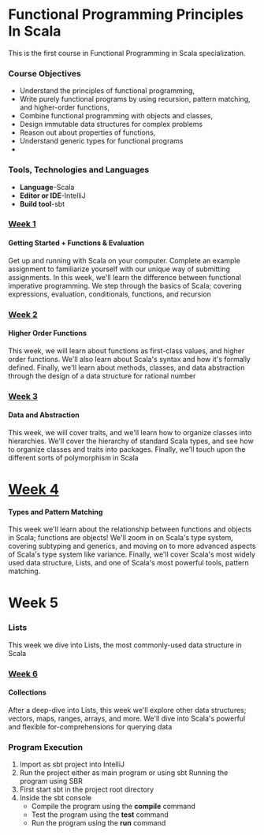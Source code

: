 # Functional Programming Principles In Scala

This is the first course in Functional Programming in Scala specialization.
### Course Objectives

* Understand the principles of functional programming,
* Write purely functional programs by using recursion, pattern matching, and higher-order functions,
* Combine functional programming with objects and classes,
* Design immutable data structures for complex problems
* Reason out about properties of functions,
* Understand generic types for functional programs
*
### Tools, Technologies and Languages
* **Language**-Scala
* **Editor or IDE**-IntelliJ
* **Build tool**-sbt

### [Week 1](https://github.com/htefera/Functional-Programming-In-Scala/tree/master/recfun)

#### Getting Started + Functions & Evaluation

Get up and running with Scala on your computer. Complete an example assignment to familiarize yourself with our unique way of submitting assignments. In this week, we'll learn the difference between functional imperative programming. We step through the basics of Scala; covering expressions, evaluation, conditionals, functions, and recursion

### [Week 2](https://github.com/htefera/Functional-Programming-In-Scala/tree/master/funsets)
#### Higher Order Functions
This week, we will learn about functions as first-class values, and higher order functions. We'll also learn about Scala's syntax and how it's formally defined. Finally, we'll learn about methods, classes, and data abstraction through the design of a data structure for rational number

### [Week 3](https://github.com/htefera/Functional-Programming-In-Scala/tree/master/objsets)
#### Data and Abstraction
This week, we will cover traits, and we'll learn how to organize classes into hierarchies. We'll cover the hierarchy of standard Scala types, and see how to organize classes and traits into packages. Finally, we'll touch upon the different sorts of polymorphism in Scala

# [Week 4](https://github.com/htefera/Functional-Programming-In-Scala/tree/master/patmat)
#### Types and Pattern Matching
This week we'll learn about the relationship between functions and objects in Scala; functions are objects! We'll zoom in on Scala's type system, covering subtyping and generics, and moving on to more advanced aspects of Scala's type system like variance. Finally, we'll cover Scala's most widely used data structure, Lists, and one of Scala's most powerful tools, pattern matching.


# Week 5
### Lists
This week we dive into Lists, the most commonly-used data structure in Scala

### [Week 6](https://github.com/htefera/Functional-Programming-In-Scala/tree/master/forcomp)
#### Collections
After a deep-dive into Lists, this week we'll explore other data structures; vectors, maps, ranges, arrays, and more. We'll dive into Scala's powerful and flexible for-comprehensions for querying data

### Program Execution
1. Import as sbt project into IntelliJ
2. Run the project either as main program or using sbt
 Running the program using SBR
 1. First start sbt in the project root directory
 2. Inside the sbt console 
      * Compile the program using the **compile** command
      * Test the program using the **test** command
      * Run the program using the **run** command
